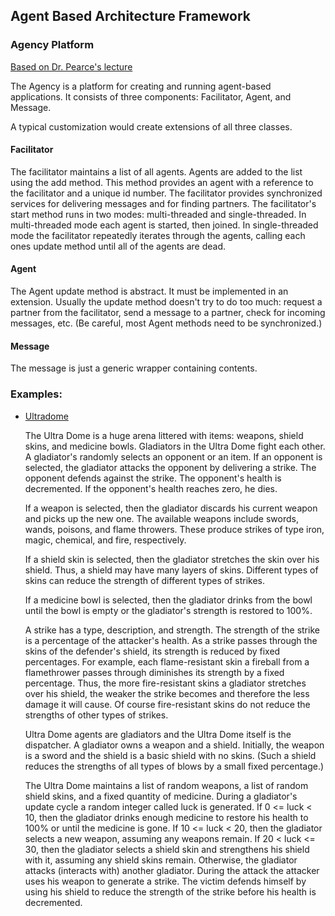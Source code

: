 ## Agent Based Architecture Framework
### Agency Platform
[Based on Dr. Pearce's lecture](http://www.cs.sjsu.edu/faculty/pearce/modules/projects/oop/agency/index.htm)

The Agency is a platform for creating and running agent-based applications. 
It consists of three components: Facilitator, Agent, and Message.

A typical customization would create extensions of all three classes.

#### Facilitator
The facilitator maintains a list of all agents. Agents are added to the list using the add method. This method provides 
an agent with a reference to the facilitator and a unique id number. The facilitator provides synchronized services 
for delivering messages and for finding partners. The facilitator's start method runs 
in two modes: multi-threaded and single-threaded. In multi-threaded mode each agent is started, then joined. 
In single-threaded mode the facilitator repeatedly iterates through the agents, calling each 
ones update method until all of the agents are dead.

#### Agent
The Agent update method is abstract. It must be implemented in an extension. 
Usually the update method doesn't try to do too much: request a partner from the facilitator, 
send a message to a partner, check for incoming messages, etc. (Be careful, most Agent methods need to be synchronized.)

#### Message
The message is just a generic wrapper containing contents.


### Examples:

* [Ultradome](http://www.cs.sjsu.edu/faculty/pearce/modules/labs/patterns/ud/index.htm)

	The Ultra Dome is a huge arena littered with items: weapons, shield skins, and medicine bowls. Gladiators in the Ultra Dome fight each other. A gladiator's randomly selects an opponent or an item. If an opponent is selected, the gladiator attacks the opponent by delivering a strike. The opponent defends against the strike. The opponent's health is decremented. If the opponent's health reaches zero, he dies.

	If a weapon is selected, then the gladiator discards his current weapon and picks up the new one. The available weapons include swords, wands, poisons, and flame throwers. These produce strikes of type iron, magic, chemical, and fire, respectively.

	If a shield skin is selected, then the gladiator stretches the skin over his shield. Thus, a shield may have many layers of skins. Different types of skins can reduce the strength of different types of strikes.

	If a medicine bowl is selected, then the gladiator drinks from the bowl until the bowl is empty or the gladiator's strength is restored to 100%.

	A strike has a type, description, and strength. The strength of the strike is a percentage of the attacker's health. As a strike passes through the skins of the defender's shield, its strength is reduced by fixed percentages. For example, each flame-resistant skin a fireball from a flamethrower passes through diminishes its strength by a fixed percentage. Thus, the more fire-resistant skins a gladiator stretches over his shield, the weaker the strike becomes and therefore the less damage it will cause. Of course fire-resistant skins do not reduce the strengths of other types of strikes.

	Ultra Dome agents are gladiators and the Ultra Dome itself is the dispatcher. A gladiator owns a weapon and a shield. Initially, the weapon is a sword and the shield is a basic shield with no skins. (Such a shield reduces the strengths of all types of blows by a small fixed percentage.)

	The Ultra Dome maintains a list of random weapons, a list of random shield skins, and a fixed quantity of medicine. During a gladiator's update cycle a random integer called luck is generated. If 0 <= luck < 10, then the gladiator drinks enough medicine to restore his health to 100% or until the medicine is gone. If 10 <= luck < 20, then the gladiator selects a new weapon, assuming any weapons remain. If 20 < luck <= 30, then the gladiator selects a shield skin and strengthens his shield with it, assuming any shield skins remain. Otherwise, the gladiator attacks (interacts with) another gladiator. During the attack the attacker uses his weapon to generate a strike. The victim defends himself by using his shield to reduce the strength of the strike before his health is decremented.
